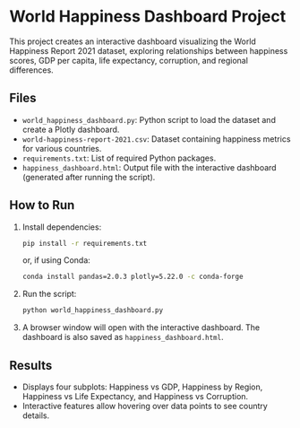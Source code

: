 # World Happiness Dashboard Project

This project creates an interactive dashboard visualizing the World Happiness Report 2021 dataset, exploring relationships between happiness scores, GDP per capita, life expectancy, corruption, and regional differences.

## Files
- `world_happiness_dashboard.py`: Python script to load the dataset and create a Plotly dashboard.
- `world-happiness-report-2021.csv`: Dataset containing happiness metrics for various countries.
- `requirements.txt`: List of required Python packages.
- `happiness_dashboard.html`: Output file with the interactive dashboard (generated after running the script).

## How to Run
1. Install dependencies:
   ```bash
   pip install -r requirements.txt
   ```
   or, if using Conda:
   ```bash
   conda install pandas=2.0.3 plotly=5.22.0 -c conda-forge
   ```
2. Run the script:
   ```bash
   python world_happiness_dashboard.py
   ```
3. A browser window will open with the interactive dashboard. The dashboard is also saved as `happiness_dashboard.html`.

## Results
- Displays four subplots: Happiness vs GDP, Happiness by Region, Happiness vs Life Expectancy, and Happiness vs Corruption.
- Interactive features allow hovering over data points to see country details.